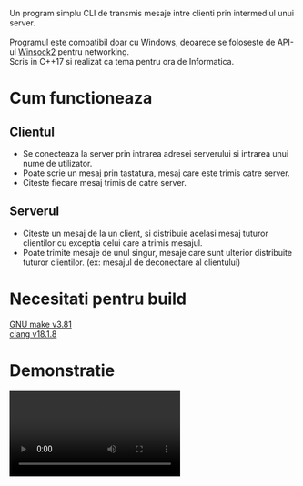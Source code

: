 Un program simplu CLI de transmis mesaje intre clienti prin intermediul unui server.\
\
Programul este compatibil doar cu Windows, deoarece se foloseste de API-ul [Winsock2](https://learn.microsoft.com/en-us/windows/win32/api/winsock2/) pentru networking.\
Scris in C++17 si realizat ca tema pentru ora de Informatica.

# Cum functioneaza
## Clientul
* Se conecteaza la server prin intrarea adresei serverului si intrarea unui nume de utilizator.
* Poate scrie un mesaj prin tastatura, mesaj care este trimis catre server.
* Citeste fiecare mesaj trimis de catre server.
## Serverul
* Citeste un mesaj de la un client, si distribuie acelasi mesaj tuturor clientilor cu exceptia celui care a trimis mesajul.
* Poate trimite mesaje de unul singur, mesaje care sunt ulterior distribuite tuturor clientilor. (ex: mesajul de deconectare al clientului)
# Necesitati pentru build
[GNU make v3.81](https://gnuwin32.sourceforge.net/packages/make.htm)\
[clang v18.1.8](https://github.com/llvm/llvm-project/releases/tag/llvmorg-18.1.8)

# Demonstratie
<video src="./docs/demonstratie.mp4"></video>